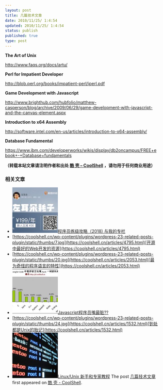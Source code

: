 ```yaml
---
layout: post
title: 几篇技术文章
date: 2010/11/25/ 1:4:54
updated: 2010/11/25/ 1:4:54
status: publish
published: true
type: post
---
```


**The Art of Unix**


<http://www.faqs.org/docs/artu/>


**Perl for Impatient Developer**


<http://blob.perl.org/books/impatient-perl/iperl.pdf>


**Game Development with Javascript**


<http://www.brighthub.com/hubfolio/matthew-casperson/blog/archive/2009/06/29/game-development-with-javascript-and-the-canvas-element.aspx>


**Introduction to x64 Assembly**


<http://software.intel.com/en-us/articles/introduction-to-x64-assembly/>


**Database Fundamental**


<https://www.ibm.com/developerworks/wikis/display/db2oncampus/FREE+ebook+-+Database+fundamentals>



**（转载本站文章请注明作者和出处 [酷 壳 – CoolShell](https://coolshell.cn/) ，请勿用于任何商业用途）**



### 相关文章

* [![程序员练级攻略（2018)  与我的专栏](../wp-content/uploads/2018/05/300x262-150x150.jpg)](https://coolshell.cn/articles/18360.html)[程序员练级攻略（2018) 与我的专栏](https://coolshell.cn/articles/18360.html)
* [https://coolshell.cn/wp-content/plugins/wordpress-23-related-posts-plugin/static/thumbs/7.jpg](https://coolshell.cn/articles/4795.html)[开源中最好的Web开发的资源](https://coolshell.cn/articles/4795.html)
* [https://coolshell.cn/wp-content/plugins/wordpress-23-related-posts-plugin/static/thumbs/20.jpg](https://coolshell.cn/articles/2053.html)[最为奇怪的程序语言的特性](https://coolshell.cn/articles/2053.html)
* [![Javascript程序员嘴最脏??](../wp-content/uploads/2009/11/programming_language-150x150.jpg)](https://coolshell.cn/articles/1850.html)[Javascript程序员嘴最脏??](https://coolshell.cn/articles/1850.html)
* [https://coolshell.cn/wp-content/plugins/wordpress-23-related-posts-plugin/static/thumbs/24.jpg](https://coolshell.cn/articles/1532.html)[到处都是Unix的胎记](https://coolshell.cn/articles/1532.html)
* [![Linux/Unix 新手和专家教程](../wp-content/uploads/2009/06/linux_tutorials-150x150.jpg)](https://coolshell.cn/articles/1042.html)[Linux/Unix 新手和专家教程](https://coolshell.cn/articles/1042.html)
The post [几篇技术文章](https://coolshell.cn/articles/3311.html) first appeared on [酷 壳 - CoolShell](https://coolshell.cn).